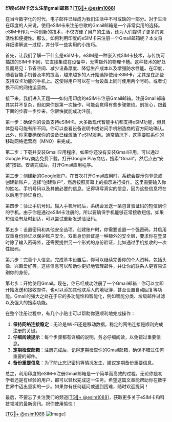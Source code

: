 **印度eSIM卡怎么注册gmail邮箱？[[TG💪+ @esim1088](https://t.me/s/esim1088)]**

在当今数字化的时代，电子邮件已经成为我们生活中不可或缺的一部分。对于生活在印度的人来说，使用eSIM卡来注册谷歌的Gmail邮箱是一个非常实用的选择。eSIM卡作为一种创新的技术，不仅方便了用户的生活，还为人们提供了更多的灵活性和便捷性。那么，如何利用印度的eSIM卡来注册一个Gmail邮箱呢？本文将详细讲解这一过程，并分享一些实用的小技巧。

首先，让我们了解一下什么是eSIM卡。eSIM是一种嵌入式SIM卡技术，与传统可插拔的SIM卡不同，它直接集成在设备中，无需额外的物理卡槽。这种技术的好处显而易见：节省空间、减少设备厚度、降低生产成本以及增强防水性能。在印度，随着智能手机普及率的提高，越来越多的人开始选择使用eSIM卡，尤其是在那些支持双卡功能的手机上。这使得用户可以在一台设备上同时使用两个号码，或者切换不同的网络运营商。

接下来，我们进入正题——如何用印度的eSIM卡注册Gmail邮箱。注册Gmail邮箱其实并不复杂，但如果你是第一次操作，可能会觉得有些步骤繁琐。别担心，跟着下面的步骤一步步来，你很快就能成功注册。

第一步：确保你的设备支持eSIM卡。大多数现代智能手机都支持eSIM功能，但具体型号可能有所不同。你可以查看设备说明书或访问手机制造商的官方网站确认。此外，你需要确保你的设备已经激活了eSIM服务。通常情况下，这需要联系你的移动网络运营商（MNO）来完成。

第二步：下载并安装Gmail应用程序。如果你还没有安装Gmail应用，可以通过Google Play商店免费下载。打开Google Play商店，搜索“Gmail”，然后点击“安装”按钮。安装完成后，打开Gmail应用程序。

第三步：创建新的Google账户。在首次打开Gmail应用时，系统会提示你登录或创建新账户。选择“创建账户”，然后按照屏幕上的指示进行操作。这里需要输入你的姓名、手机号码以及其他必要的信息。记得填写真实的信息，因为这些信息将在以后用于验证身份。

第四步：验证手机号码。输入手机号码后，系统会发送一条包含验证码的短信到你的手机。由于你是通过eSIM卡注册的，所以要确保手机能够正常接收短信。如果短信没有及时到达，可以尝试重新发送验证码。

第五步：设置密码和其他安全选项。创建账户时，你需要设置一个强密码，并启用双重身份验证以保护账户安全。双重身份验证是一种额外的安全层，要求你在登录时除了输入密码外，还需要提供另一个形式的身份验证，比如通过手机接收的一次性密码。

第六步：完善个人信息。完成基本设置后，你可以继续完善你的个人资料，包括头像、兴趣爱好等。这些信息可以帮助你更好地管理邮件，并让你的联系人更容易识别你的身份。

第七步：开始使用Gmail。现在，你已经成功注册了一个Gmail邮箱！你可以立即开始发送和接收邮件，也可以添加其他联系人的地址簿，甚至设置自动回复等功能。Gmail的强大之处在于它的多功能性和智能化，例如智能分类、垃圾邮件过滤以及强大的搜索功能。

在整个注册过程中，有几个小贴士可以帮助你更顺利地完成操作：

1. **保持网络连接稳定**：无论是Wi-Fi还是移动数据，稳定的网络连接是顺利完成注册的关键。
2. **仔细阅读提示**：每个步骤都有详细的说明，务必仔细阅读，以免错过重要信息。
3. **定期检查邮箱**：注册完成后，记得定期检查你的Gmail邮箱，确保不错过任何重要的邮件。
4. **备份重要信息**：为了防止忘记密码等情况发生，建议定期备份重要信息。

总之，利用印度的eSIM卡注册Gmail邮箱是一个简单而高效的过程。无论你是初学者还是有经验的用户，都可以轻松完成这一任务。希望这篇文章能帮助你在数字世界中迈出坚实的一步。如果你有任何疑问或遇到困难，随时欢迎提问！

最后，不要忘了关注我们的频道[[TG💪+ @esim1088](https://t.me/s/esim1088)]，获取更多关于eSIM卡和科技领域的最新资讯。祝你使用愉快！

[[TG💪+ @esim1088](https://t.me/s/esim1088) ![Image](https://i.postimg.cc/4NQfJmqS/Snipaste-2025-05-13-00-14-12.png)]